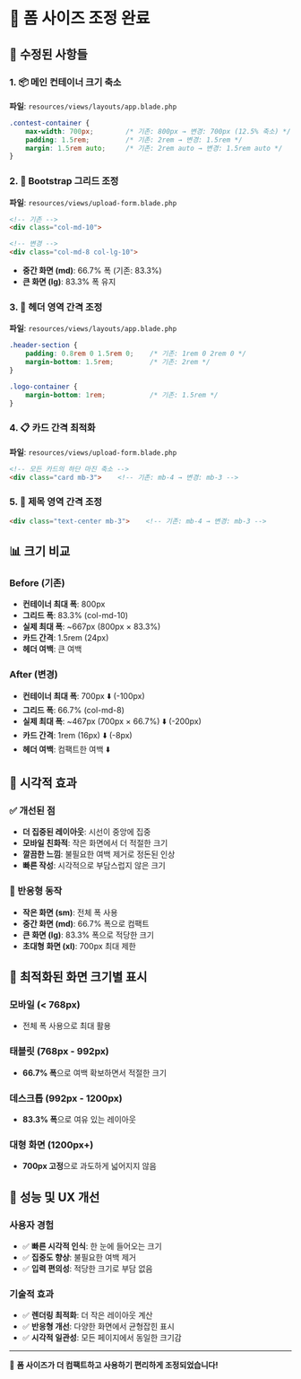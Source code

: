 # 📏 폼 사이즈 조정 완료

## 🎯 수정된 사항들

### 1. 📦 메인 컨테이너 크기 축소
**파일**: `resources/views/layouts/app.blade.php`
```css
.contest-container {
    max-width: 700px;        /* 기존: 800px → 변경: 700px (12.5% 축소) */
    padding: 1.5rem;         /* 기존: 2rem → 변경: 1.5rem */
    margin: 1.5rem auto;     /* 기존: 2rem auto → 변경: 1.5rem auto */
}
```

### 2. 📱 Bootstrap 그리드 조정
**파일**: `resources/views/upload-form.blade.php`
```html
<!-- 기존 -->
<div class="col-md-10">

<!-- 변경 -->
<div class="col-md-8 col-lg-10">
```
- **중간 화면 (md)**: 66.7% 폭 (기존: 83.3%)
- **큰 화면 (lg)**: 83.3% 폭 유지

### 3. 🎨 헤더 영역 간격 조정
**파일**: `resources/views/layouts/app.blade.php`
```css
.header-section {
    padding: 0.8rem 0 1.5rem 0;    /* 기존: 1rem 0 2rem 0 */
    margin-bottom: 1.5rem;         /* 기존: 2rem */
}

.logo-container {
    margin-bottom: 1rem;           /* 기존: 1.5rem */
}
```

### 4. 📋 카드 간격 최적화
**파일**: `resources/views/upload-form.blade.php`
```html
<!-- 모든 카드의 하단 마진 축소 -->
<div class="card mb-3">    <!-- 기존: mb-4 → 변경: mb-3 -->
```

### 5. 📝 제목 영역 간격 조정
```html
<div class="text-center mb-3">    <!-- 기존: mb-4 → 변경: mb-3 -->
```

## 📊 크기 비교

### Before (기존)
- **컨테이너 최대 폭**: 800px
- **그리드 폭**: 83.3% (col-md-10)
- **실제 최대 폭**: ~667px (800px × 83.3%)
- **카드 간격**: 1.5rem (24px)
- **헤더 여백**: 큰 여백

### After (변경)
- **컨테이너 최대 폭**: 700px ⬇️ (-100px)
- **그리드 폭**: 66.7% (col-md-8)
- **실제 최대 폭**: ~467px (700px × 66.7%) ⬇️ (-200px)
- **카드 간격**: 1rem (16px) ⬇️ (-8px)
- **헤더 여백**: 컴팩트한 여백 ⬇️

## 🎨 시각적 효과

### ✅ 개선된 점
- **더 집중된 레이아웃**: 시선이 중앙에 집중
- **모바일 친화적**: 작은 화면에서 더 적절한 크기
- **깔끔한 느낌**: 불필요한 여백 제거로 정돈된 인상
- **빠른 작성**: 시각적으로 부담스럽지 않은 크기

### 📱 반응형 동작
- **작은 화면 (sm)**: 전체 폭 사용
- **중간 화면 (md)**: 66.7% 폭으로 컴팩트
- **큰 화면 (lg)**: 83.3% 폭으로 적당한 크기
- **초대형 화면 (xl)**: 700px 최대 제한

## 🎯 최적화된 화면 크기별 표시

### 모바일 (< 768px)
- 전체 폭 사용으로 최대 활용

### 태블릿 (768px - 992px) 
- **66.7% 폭**으로 여백 확보하면서 적절한 크기

### 데스크톱 (992px - 1200px)
- **83.3% 폭**으로 여유 있는 레이아웃

### 대형 화면 (1200px+)
- **700px 고정**으로 과도하게 넓어지지 않음

## 🔧 성능 및 UX 개선

### 사용자 경험
- ✅ **빠른 시각적 인식**: 한 눈에 들어오는 크기
- ✅ **집중도 향상**: 불필요한 여백 제거
- ✅ **입력 편의성**: 적당한 크기로 부담 없음

### 기술적 효과
- ✅ **렌더링 최적화**: 더 작은 레이아웃 계산
- ✅ **반응형 개선**: 다양한 화면에서 균형잡힌 표시
- ✅ **시각적 일관성**: 모든 페이지에서 동일한 크기감

---
📏 **폼 사이즈가 더 컴팩트하고 사용하기 편리하게 조정되었습니다!**
